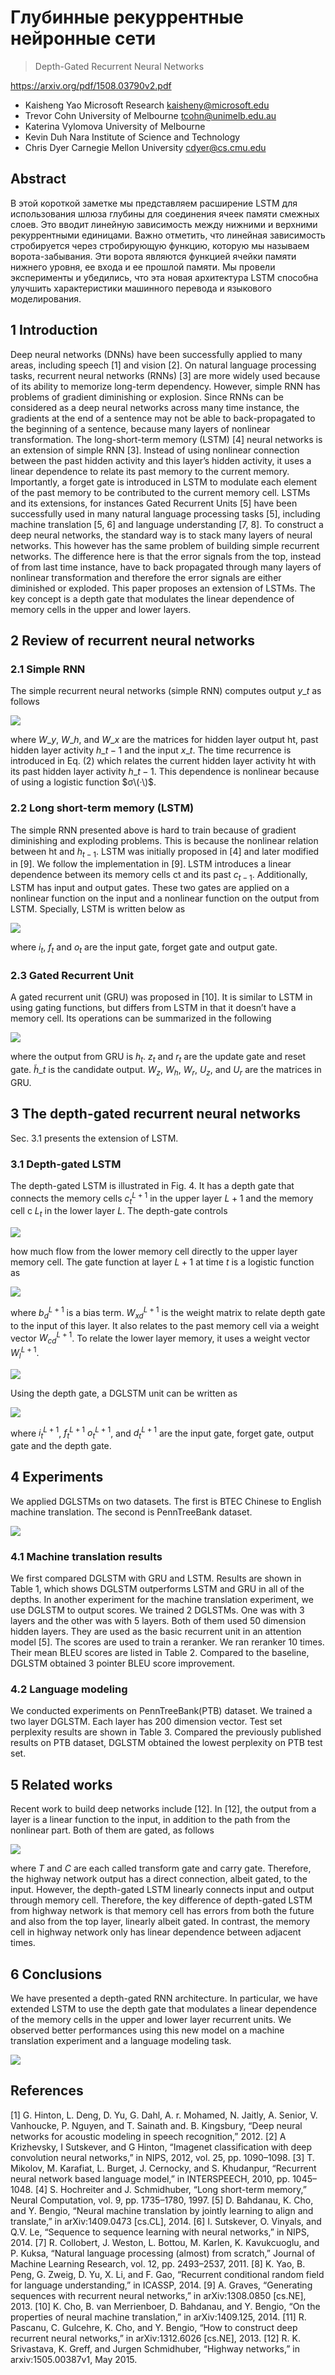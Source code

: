 # Глубинные рекуррентные нейронные сети
> Depth-Gated Recurrent Neural Networks

https://arxiv.org/pdf/1508.03790v2.pdf

* Kaisheng Yao Microsoft Research kaisheny@microsoft.edu
* Trevor Cohn University of Melbourne tcohn@unimelb.edu.au
* Katerina Vylomova University of Melbourne
* Kevin Duh Nara Institute of Science and Technology
* Chris Dyer Carnegie Mellon University cdyer@cs.cmu.edu

## Abstract 

В этой короткой заметке мы представляем расширение LSTM для использования шлюза глубины для соединения ячеек памяти смежных слоев. Это вводит линейную зависимость между нижними и верхними рекуррентными единицами. Важно отметить, что линейная зависимость стробируется через стробирующую функцию, которую мы называем ворота-забывания. Эти ворота являются функцией ячейки памяти нижнего уровня, ее входа и ее прошлой памяти. Мы провели эксперименты и убедились, что эта новая архитектура LSTM способна улучшить характеристики машинного перевода и языкового моделирования.

## 1 Introduction 

Deep neural networks (DNNs) have been successfully applied to many areas, including speech \[1\] and vision \[2\]. On natural language processing tasks, recurrent neural networks (RNNs) \[3\] are more widely used because of its ability to memorize long-term dependency. However, simple RNN has problems of gradient diminishing or explosion. Since RNNs can be considered as a deep neural networks across many time instance, the gradients at the end of a sentence may not be able to back-propagated to the beginning of a sentence, because many layers of nonlinear transformation. The long-short-term memory (LSTM) \[4\] neural networks is an extension of simple RNN \[3\]. Instead of using nonlinear connection between the past hidden activity and this layer’s hidden activity, it uses a linear dependence to relate its past memory to the current memory. Importantly, a forget gate is introduced in LSTM to modulate each element of the past memory to be contributed to the current memory cell. LSTMs and its extensions, for instances Gated Recurrent Units \[5\] have been successfully used in many natural language processing tasks \[5\], including machine translation \[5, 6\] and language understanding \[7, 8\]. To construct a deep neural networks, the standard way is to stack many layers of neural networks. This however has the same problem of building simple recurrent networks. The difference here is that the error signals from the top, instead of from last time instance, have to back propagated through many layers of nonlinear transformation and therefore the error signals are either diminished or exploded.
This paper proposes an extension of LSTMs. The key concept is a depth gate that modulates the linear dependence of memory cells in the upper and lower layers.

## 2 Review of recurrent neural networks 

### 2.1 Simple RNN

The simple recurrent neural networks (simple RNN) computes output $y\_{t}$ as follows

![](/images/a2cd4f27bf900eb18e992789a4f3e67b)

where $W\_{y}$, $W\_{h}$, and $W\_{x}$ are the matrices for hidden layer output ht, past hidden layer activity $h\_{t−1}$ and the input $x\_{t}$. The time recurrence is introduced in Eq. (2) which relates the current hidden layer activity ht with its past hidden layer activity $h\_{t−1}$. This dependence is nonlinear because of using a logistic function $σ\(·\)$.

### 2.2 Long short-term memory (LSTM)

The simple RNN presented above is hard to train because of gradient diminishing and exploding problems. This is because the nonlinear relation between ht and $h_{t−1}$. LSTM was initially proposed in \[4\] and later modified in \[9\]. We follow the implementation in \[9\]. LSTM introduces a linear dependence between its memory cells ct and its past $c_{t−1}$. Additionally, LSTM has input and output gates. These two gates are applied on a nonlinear function on the input and a nonlinear function on the output from LSTM. Specially, LSTM is written below as

![](/images/c8d0416b9cace473fd931ad0655c3a8a)

where $i_{t}$, $f_{t}$ and $o_{t}$ are the input gate, forget gate and output gate.

### 2.3 Gated Recurrent Unit

A gated recurrent unit (GRU) was proposed in \[10\]. It is similar to LSTM in using gating functions, but differs from LSTM in that it doesn’t have a memory cell. Its operations can be summarized in the following

![](/images/4cb2929981ae19b8910a7c28ea7d69cd)

where the output from GRU is $h_{t}$. $z_{t}$ and $r_{t}$ are the update gate and reset gate. $\widetilde{h}\_{t}$ is the candidate output. $W_{z}$, $W_{h}$, $W_{r}$, $U_{z}$, and $U_{r}$ are the matrices in GRU.

## 3 The depth-gated recurrent neural networks

Sec. 3.1 presents the extension of LSTM.

### 3.1 Depth-gated LSTM

The depth-gated LSTM is illustrated in Fig. 4. It has a depth gate that connects the memory cells $c_{t}^{L+1}$ in the upper layer $L + 1$ and the memory cell c $L_{t}$ in the lower layer $L$. The depth-gate controls

![](/images/8858ec3cdfe5bb0e924c3a05b7fe997b)

how much flow from the lower memory cell directly to the upper layer memory cell. The gate function at layer $L + 1$ at time $t$ is a logistic function as

![](/images/b49967480a259e0857bddb65f5b20caa)

where $b_{d}^{L+1}$ is a bias term. $W_{xd}^{L+1}$ is the weight matrix to relate depth gate to the input of this layer. It also relates to the past memory cell via a weight vector $W_{cd}^{L+1}$. To relate the lower layer memory, it uses a weight vector $W_{l}^{L+1}$.

![](/images/680a74bab0836325b2d099eee108f9fc)

Using the depth gate, a DGLSTM unit can be written as

![](/images/161054c18fefaa408c0b467772f9a439)

where $i_{t}^{L+1}$, $f_{t}^{L+1}$ $o_{t}^{L+1}$, and $d_{t}^{L+1}$ are the input gate, forget gate, output gate and the depth gate.

## 4 Experiments

We applied DGLSTMs on two datasets. The first is BTEC Chinese to English machine translation. The second is PennTreeBank dataset.

![](/images/48f8ddb0973575de63dec7204ba13ffc)

### 4.1 Machine translation results

We first compared DGLSTM with GRU and LSTM. Results are shown in Table 1, which shows DGLSTM outperforms LSTM and GRU in all of the depths. In another experiment for the machine translation experiment, we use DGLSTM to output scores. We trained 2 DGLSTMs. One was with 3 layers and the other was with 5 layers. Both of them used 50 dimension hidden layers. They are used as the basic recurrent unit in an attention model \[5\]. The scores are used to train a reranker. We ran reranker 10 times. Their mean BLEU scores are listed in Table 2. Compared to the baseline, DGLSTM obtained 3 pointer BLEU score improvement.

### 4.2 Language modeling

We conducted experiments on PennTreeBank(PTB) dataset. We trained a two layer DGLSTM. Each layer has 200 dimension vector. Test set perplexity results are shown in Table 3. Compared the previously published results on PTB dataset, DGLSTM obtained the lowest perplexity on PTB test set.

## 5 Related works

Recent work to build deep networks include \[12\]. In \[12\], the output from a layer is a linear function to the input, in addition to the path from the nonlinear part. Both of them are gated, as follows

![](/images/0dfd103ef3e0ba48044288cc21a47bf7)

where $T$ and $C$ are each called transform gate and carry gate. Therefore, the highway network output has a direct connection, albeit gated, to the input. However, the depth-gated LSTM linearly connects input and output through memory cell. Therefore, the key difference of depth-gated LSTM from highway network is that memory cell has errors from both the future and also from the top layer, linearly albeit gated. In contrast, the memory cell in highway network only has linear dependence between adjacent times.

## 6 Conclusions

We have presented a depth-gated RNN architecture. In particular, we have extended LSTM to use the depth gate that modulates a linear dependence of the memory cells in the upper and lower layer recurrent units. We observed better performances using this new model on a machine translation experiment and a language modeling task.

![](/images/8a226d6a503ebea03414cdc80ad6fa09)

## References 

\[1\] G. Hinton, L. Deng, D. Yu, G. Dahl, A. r. Mohamed, N. Jaitly, A. Senior, V. Vanhoucke, P. Nguyen, and T. Sainath and. B. Kingsbury, “Deep neural networks for acoustic modeling in speech recognition,” 2012. \[2\] A Krizhevsky, I Sutskever, and G Hinton, “Imagenet classification with deep convolution neural networks,” in NIPS, 2012, vol. 25, pp. 1090–1098. \[3\] T. Mikolov, M. Karafiat, L. Burget, J. Cernocky, and S. Khudanpur, “Recurrent neural network based language model,” in INTERSPEECH, 2010, pp. 1045–1048. \[4\] S. Hochreiter and J. Schmidhuber, “Long short-term memory,” Neural Computation, vol. 9, pp. 1735–1780, 1997. \[5\] D. Bahdanau, K. Cho, and Y. Bengio, “Neural machine translation by jointly learning to align and translate,” in arXiv:1409.0473 \[cs.CL\], 2014. \[6\] I. Sutskever, O. Vinyals, and Q.V. Le, “Sequence to sequence learning with neural networks,” in NIPS, 2014. \[7\] R. Collobert, J. Weston, L. Bottou, M. Karlen, K. Kavukcuoglu, and P. Kuksa, “Natural language processing (almost) from scratch,” Journal of Machine Learning Research, vol. 12, pp. 2493–2537, 2011. \[8\] K. Yao, B. Peng, G. Zweig, D. Yu, X. Li, and F. Gao, “Recurrent conditional random field for language understanding,” in ICASSP, 2014. \[9\] A. Graves, “Generating sequences with recurrent neural networks,” in arXiv:1308.0850 \[cs.NE\], 2013. \[10\] K. Cho, B. van Merrienboer, D. Bahdanau, and Y. Bengio, “On the properties of neural machine translation,” in arXiv:1409.125, 2014. \[11\] R. Pascanu, C. Gulcehre, K. Cho, and Y. Bengio, “How to construct deep recurrent neural networks,” in arXiv:1312.6026 \[cs.NE\], 2013. \[12\] R. K. Srivastava, K. Greff, and Jurgen Schmidhuber, “Highway networks,” in arxiv:1505.00387v1, May 2015.